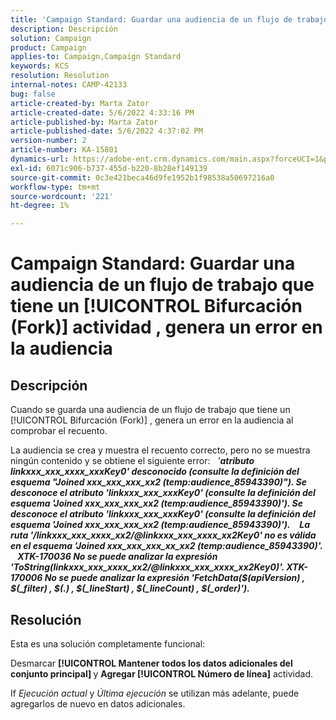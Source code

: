 ```yaml
---
title: 'Campaign Standard: Guardar una audiencia de un flujo de trabajo que tiene un [!UICONTROL Bifurcación (Fork)] actividad , genera un error en la audiencia'
description: Descripción
solution: Campaign
product: Campaign
applies-to: Campaign,Campaign Standard
keywords: KCS
resolution: Resolution
internal-notes: CAMP-42133
bug: false
article-created-by: Marta Zator
article-created-date: 5/6/2022 4:33:16 PM
article-published-by: Marta Zator
article-published-date: 5/6/2022 4:37:02 PM
version-number: 2
article-number: KA-15801
dynamics-url: https://adobe-ent.crm.dynamics.com/main.aspx?forceUCI=1&pagetype=entityrecord&etn=knowledgearticle&id=286a3538-5acd-ec11-a7b5-6045bd00dbbc
exl-id: 6071c906-b737-455d-b220-8b28ef149139
source-git-commit: 0c3e421beca46d9fe1952b1f98538a50697216a0
workflow-type: tm+mt
source-wordcount: '221'
ht-degree: 1%

---
```


# Campaign Standard: Guardar una audiencia de un flujo de trabajo que tiene un [!UICONTROL Bifurcación (Fork)] actividad , genera un error en la audiencia

## Descripción


Cuando se guarda una audiencia de un flujo de trabajo que tiene un [!UICONTROL Bifurcación (Fork)] , genera un error en la audiencia al comprobar el recuento.

La audiencia se crea y muestra el recuento correcto, pero no se muestra ningún contenido y se obtiene el siguiente error:
 
*&#39;<b>atributo linkxxx_xxx_xxxx_xxxKey0&#39; desconocido (consulte la definición del esquema &quot;Joined xxx_xxx_xxx_xx2 (temp:audience_85943390)&quot;). Se desconoce el atributo &#39;linkxxx_xxx_xxxKey0&#39; (consulte la definición del esquema &#39;Joined xxx_xxx_xxx_xx2 (temp:audience_85943390)&#39;). Se desconoce el atributo &#39;linkxxx_xxx_xxxKey0&#39; (consulte la definición del esquema &#39;Joined xxx_xxx_xxx_xx2 (temp:audience_85943390)&#39;).</b>*
 <b>__</b> 
<b>*La ruta &#39;/linkxxx_xxx_xxxx_xx2/@linkxxx_xxx_xxxx_xx2Key0&#39; no es válida en el esquema &#39;Joined xxx_xxx_xxx_xx_xx2 (temp:audience_85943390)&#39;.</b>*
 <b>__</b> 
<b>*XTK-170036 No se puede analizar la expresión &#39;ToString(linkxxx_xxx_xxxx_xx2/@linkxxx_xxx_xxxx_xx2Key0)&#39;. XTK-170006 No se puede analizar la expresión &#39;FetchData($(apiVersion) , $(_filter) , $(.) , $(_lineStart) , $(_lineCount) , $(_order)&#39;).</b>*


## Resolución


Esta es una solución completamente funcional:

Desmarcar <b>[!UICONTROL Mantener todos los datos adicionales del conjunto principal] </b>y <b>Agregar [!UICONTROL Número de línea]</b> actividad.

If *Ejecución actual* y *Última ejecución* se utilizan más adelante, puede agregarlos de nuevo en datos adicionales.
